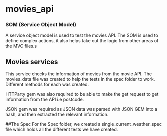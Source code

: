 # movies_api
### SOM (Service Object Model)
A service object model is used to test the movies API. The SOM is used to define complex actions, it also helps take out the logic from other areas of the MVC files.s

## Movies services
This service checks the information of movies from the movie API.
The movies_data file was created to help the tests in the spec folder to work. Different methods for each was created.

HTTParty gem was also required to be able to make the get request to get information from the API i.e postcode.

JSON gem was required as JSON data was parsed with JSON GEM into a hash, and then extracted the relevant information.

##The Spec
For the Spec folder, we created a single_current_weather_spec file which holds all the different tests we have created.
